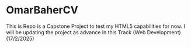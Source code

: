 # OmarBaherCV
This is Repo is a Capstone Project to test my HTML5 capabilities for now. I will be updating the project as advance in this Track (Web Development) (17/2/2025)
